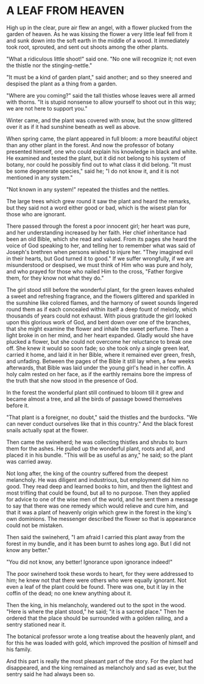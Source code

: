 # A LEAF FROM HEAVEN

High up in the clear, pure air flew an angel, with a flower
plucked from the garden of heaven. As he was kissing the flower a very
little leaf fell from it and sunk down into the soft earth in the
middle of a wood. It immediately took root, sprouted, and sent out
shoots among the other plants.

"What a ridiculous little shoot!" said one. "No one will recognize
it; not even the thistle nor the stinging-nettle."

"It must be a kind of garden plant," said another; and so they
sneered and despised the plant as a thing from a garden.

"Where are you coming?" said the tall thistles whose leaves were
all armed with thorns. "It is stupid nonsense to allow yourself to
shoot out in this way; we are not here to support you."

Winter came, and the plant was covered with snow, but the snow
glittered over it as if it had sunshine beneath as well as above.

When spring came, the plant appeared in full bloom: a more
beautiful object than any other plant in the forest. And now the
professor of botany presented himself, one who could explain his
knowledge in black and white. He examined and tested the plant, but it
did not belong to his system of botany, nor could he possibly find out
to what class it did belong. "It must be some degenerate species,"
said he; "I do not know it, and it is not mentioned in any system."

"Not known in any system!" repeated the thistles and the nettles.

The large trees which grew round it saw the plant and heard the
remarks, but they said not a word either good or bad, which is the
wisest plan for those who are ignorant.

There passed through the forest a poor innocent girl; her heart
was pure, and her understanding increased by her faith. Her chief
inheritance had been an old Bible, which she read and valued. From its
pages she heard the voice of God speaking to her, and telling her to
remember what was said of Joseph's brethren when persons wished to
injure her. "They imagined evil in their hearts, but God turned it
to good." If we suffer wrongfully, if we are misunderstood or
despised, we must think of Him who was pure and holy, and who prayed
for those who nailed Him to the cross, "Father forgive them, for
they know not what they do."

The girl stood still before the wonderful plant, for the green
leaves exhaled a sweet and refreshing fragrance, and the flowers
glittered and sparkled in the sunshine like colored flames, and the
harmony of sweet sounds lingered round them as if each concealed
within itself a deep fount of melody, which thousands of years could
not exhaust. With pious gratitude the girl looked upon this glorious
work of God, and bent down over one of the branches, that she might
examine the flower and inhale the sweet perfume. Then a light broke in
on her mind, and her heart expanded. Gladly would she have plucked a
flower, but she could not overcome her reluctance to break one off.
She knew it would so soon fade; so she took only a single green
leaf, carried it home, and laid it in her Bible, where it remained
ever green, fresh, and unfading. Between the pages of the Bible it
still lay when, a few weeks afterwards, that Bible was laid under
the young girl's head in her coffin. A holy calm rested on her face,
as if the earthly remains bore the impress of the truth that she now
stood in the presence of God.

In the forest the wonderful plant still continued to bloom till it
grew and became almost a tree, and all the birds of passage bowed
themselves before it.

"That plant is a foreigner, no doubt," said the thistles and the
burdocks. "We can never conduct ourselves like that in this
country." And the black forest snails actually spat at the flower.

Then came the swineherd; he was collecting thistles and shrubs
to burn them for the ashes. He pulled up the wonderful plant, roots
and all, and placed it in his bundle. "This will be as useful as any,"
he said; so the plant was carried away.

Not long after, the king of the country suffered from the
deepest melancholy. He was diligent and industrious, but employment
did him no good. They read deep and learned books to him, and then the
lightest and most trifling that could be found, but all to no purpose.
Then they applied for advice to one of the wise men of the world,
and he sent them a message to say that there was one remedy which
would relieve and cure him, and that it was a plant of heavenly origin
which grew in the forest in the king's own dominions. The messenger
described the flower so that is appearance could not be mistaken.

Then said the swineherd, "I am afraid I carried this plant away
from the forest in my bundle, and it has been burnt to ashes long ago.
But I did not know any better."

"You did not know, any better! Ignorance upon ignorance indeed!"

The poor swineherd took these words to heart, for they were
addressed to him; he knew not that there were others who were
equally ignorant. Not even a leaf of the plant could be found. There
was one, but it lay in the coffin of the dead; no one knew anything
about it.

Then the king, in his melancholy, wandered out to the spot in
the wood. "Here is where the plant stood," he said; "it is a sacred
place." Then he ordered that the place should be surrounded with a
golden railing, and a sentry stationed near it.

The botanical professor wrote a long treatise about the heavenly
plant, and for this he was loaded with gold, which improved the
position of himself and his family.

And this part is really the most pleasant part of the story. For
the plant had disappeared, and the king remained as melancholy and sad
as ever, but the sentry said he had always been so.




